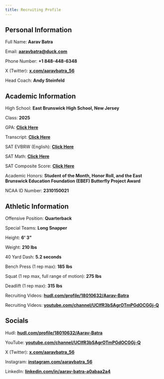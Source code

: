 ```yaml
---
title: Recruiting Profile
---
```

<script defer src='https://static.cloudflareinsights.com/beacon.min.js' data-cf-beacon='{"token": "fd8791c8dc3945daa7bbdc9edf7c41e9"}'></script>


## Personal Information

Full Name: **Aarav Batra**

Email: **aaravbatra@duck.com**

Phone Number: **+1 848-448-6348**

X (Twitter): [**x.com/aaravbatra_56**](x.aaravbatra.me)

Head Coach: **Andy Steinfeld**


## Academic Information

High School: **East Brunswick High School, New Jersey**

Class: **2025**

GPA: [**Click Here**](https://recruit.aaravbatra.me/academics/transcript)

Transcript: [**Click Here**](https://recruit.aaravbatra.me/academics/transcript)

SAT EVBRW (English): [**Click Here**](https://recruit.aaravbatra.me/academics/SAT-Scores)

SAT Math: [**Click Here**](https://recruit.aaravbatra.me/academics/SAT-Scores)

SAT Composite Score: [**Click Here**](https://recruit.aaravbatra.me/academics/SAT-Scores)

Academic Honors: **Student of the Month, Honor Roll, and the East Brunswick Education Foundation (EBEF) Butterfly Project Award**

NCAA ID Number: **2310150021**


## Athletic Information

Offensive Position: **Quarterback**

Special Teams: **Long Snapper**

Height: **6' 3"**

Weight: **210 lbs**

40 Yard Dash: **5.2 seconds**

Bench Press (1 rep max): **185 lbs**

Squat (1 rep max, full range of motion): **275 lbs**

Deadlift (1 rep max): **315 lbs**

Recruiting Videos: [**hudl.com/profile/18010632/Aarav-Batra**](https://hudl.aaravbatra.me)

Recruiting Videos: [**youtube.com/channel/UCIfR3bSAgrOTmPGdOCGGj-Q**](https://youtube.aaravbatra.me)


## Socials

Hudl: [**hudl.com/profile/18010632/Aarav-Batra**](https://hudl.aaravbatra.me)

YouTube: [**youtube.com/channel/UCIfR3bSAgrOTmPGdOCGGj-Q**](https://youtube.aaravbatra.me)

X (Twitter): [**x.com/aaravbatra_56**](https://x.aaravbatra.me)

Instagram: [**instagram.com/aaravbatra_56**](https://instagram.aaravbatra.me)

LinkedIn: [**linkedin.com/in/aarav-batra-a0abaa2a4**](https://linkedin.aaravbatra.me)
